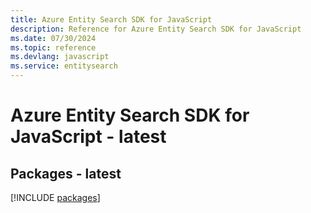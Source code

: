 ```yaml
---
title: Azure Entity Search SDK for JavaScript
description: Reference for Azure Entity Search SDK for JavaScript
ms.date: 07/30/2024
ms.topic: reference
ms.devlang: javascript
ms.service: entitysearch
---
```

# Azure Entity Search SDK for JavaScript - latest
## Packages - latest
[!INCLUDE [packages](entity-search-index.md)]